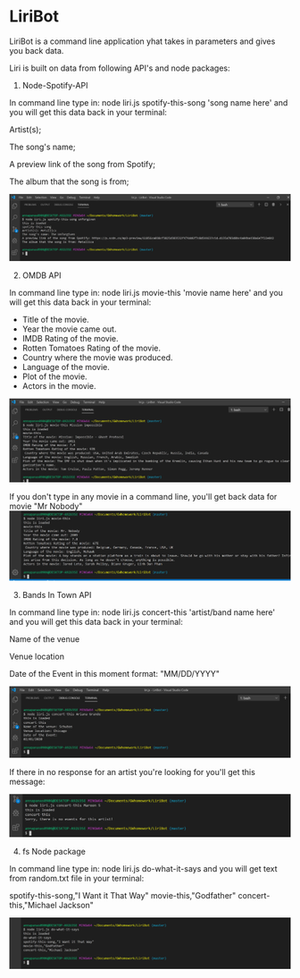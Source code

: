 # LiriBot
LiriBot is a command line application yhat takes in parameters and gives you back data.

Liri is built on data from following API's and node packages:

1. Node-Spotify-API

In command line type in: node liri.js spotify-this-song 'song name here'
and you will get this data back in your terminal:

Artist(s);

The song's name;

A preview link of the song from Spotify;

The album that the song is from;

![Spotify](./assets/images/spotify.png)

2.  OMDB API 

In command line type in: node liri.js movie-this 'movie name here'
and you will get this data back in your terminal:

  * Title of the movie.
  * Year the movie came out.
  * IMDB Rating of the movie.
  * Rotten Tomatoes Rating of the movie.
  * Country where the movie was produced.
  * Language of the movie.
  * Plot of the movie.
  * Actors in the movie.

  ![Movie](./assets/images/movie.png)

If you don't type in any movie in a command line, you'll get back data for movie "Mr Nobody"
![Movie](./assets/images/MrNobody.png)

3.  Bands In Town API

In command line type in: node liri.js concert-this 'artist/band name here'
and you will get this data back in your terminal: 

Name of the venue

Venue location

Date of the Event in this moment  format: "MM/DD/YYYY"

![Event](./assets/images/concert-this.png)

If there in no response for an artist you're looking for you'll get this message:

![Event](./assets/images/default.png)

4. fs Node package

In command line type in: node liri.js  do-what-it-says
and you will get text from random.txt file in your terminal: 

spotify-this-song,"I Want it That Way"
movie-this,"Godfather"
concert-this,"Michael Jackson"

![Movie](./assets/images/doThis.png)